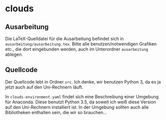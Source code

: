 # clouds

## Ausarbeitung

Die LaTeX-Quelldatei für die Ausarbeitung befindet sich in `ausarbeitung/ausarbeitung.tex`.
Bitte alle benutzen/notwendigen Grafiken etc., die dort eingebunden werden, auch im Unterordner `ausarbeitung` ablegen.


## Quellcode

Der Quellcode lebt in Ordner `src`.
Ich denke, wir benutzen Python 3, da es ja jetzt auch auf den Uni-Rechnern läuft.

In `clouds-environment.yaml` findet sich eine Beschreibung einer Umgebung für Anaconda.
Diese benutzt Python 3.5, da soweit ich weiß diese Version auf den Uni-Rechnern installiert ist.
In der Umgebung sollten auch alle Bibliotheken enthalten sein, die wir so brauchen...

